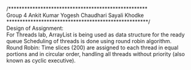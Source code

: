 /****************************************************
<br/>
Group 4
Ankit Kumar
Yogesh Chaudhari
Sayali Khodke
<br/>
*****************************************************/
<br/>
Design of Assignment:
<br/>
For Threads lab,
ArrayList is being used as data structure for the ready queue
Scheduling of threads is done using round robin algorithm.
<br/>
Round Robin:
Time slices (200) are assigned to each thread in equal portions and in circular order, handling all threads without priority (also known as cyclic executive).
